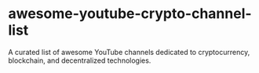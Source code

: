 # awesome-youtube-crypto-channel-list
A curated list of awesome YouTube channels dedicated to cryptocurrency, blockchain, and decentralized technologies.
